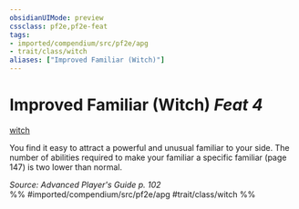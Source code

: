 ```yaml
---
obsidianUIMode: preview
cssclass: pf2e,pf2e-feat
tags:
- imported/compendium/src/pf2e/apg
- trait/class/witch
aliases: ["Improved Familiar (Witch)"]
---
```

# Improved Familiar (Witch)  *Feat 4*  
[witch](rules/traits/witch-apg.md)  


You find it easy to attract a powerful and unusual familiar to your side. The number of abilities required to make your familiar a specific familiar (page 147) is two lower than normal.

*Source: Advanced Player's Guide p. 102*  
%% #imported/compendium/src/pf2e/apg #trait/class/witch %%